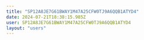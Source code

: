 ```yaml
---
title: "SP12A8JE7G61BWAY1M47A25CFW0TJ9A6QQB1ATYD4"
date: 2024-07-21T18:38:15.985Z
user: SP12A8JE7G61BWAY1M47A25CFW0TJ9A6QQB1ATYD4
layout: "users"
---
```

    